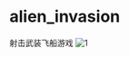 # alien_invasion
射击武装飞船游戏
![1](https://github.com/kxdongovo/alien_invasion/assets/55145471/2c0ff269-5401-4e93-80ff-caf599ca43f6)
